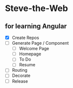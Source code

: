 # Steve-the-Web
## for learning Angular
- [x] Create Repos
- [ ] Generate Page / Component
  - [ ] Welcome Page
  - [ ] Homepage
  - [ ] To Do
  - [ ] Resume
- [ ] Routing
- [ ] Decorate
- [ ] Release
